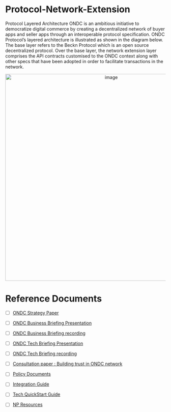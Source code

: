 # Protocol-Network-Extension

Protocol Layered Architecture
ONDC is an ambitious initiative to democratize digital commerce by creating a decentralized network of buyer apps and seller apps through an interoperable protocol specification. ONDC Protocol’s layered architecture is illustrated as shown in the diagram below. The base layer refers to the Beckn Protocol which is an open source decentralized protocol. Over the base layer, the network extension layer comprises the API contracts customised to the ONDC context along with other specs that have been adopted in order to facilitate transactions in the network.<br>
<p align='center'>
<img width="650" alt="image" src="https://user-images.githubusercontent.com/109668555/198943739-23c40c9c-e409-48c6-9664-7197c100797c.png">
</p>

# Reference Documents

- [ ] [ONDC Strategy Paper](https://www.ondc.org/image/ONDCStrategyPaper.pdf)
- [ ] [ONDC Business Briefing Presentation](https://docs.google.com/presentation/d/1FJ8D_2pG9Ta4Siu3q84S4eGXZq1XyTED/edit#slide=id.g1151f945cbc_1_115)
- [ ] [ONDC Business Briefing recording](https://drive.google.com/file/d/1c1f5FS4aOTmhIHogHs-kTyal31p7kD9N/view)
- [ ] [ONDC Tech Briefing Presentation](https://docs.google.com/presentation/d/17mJ_zPjEYPagc5PZuw7FS3Ftcc-Gop4U6536wStRSag/edit#slide=id.g1204a6ff419_0_56)
- [ ] [ONDC Tech Briefing recording](https://drive.google.com/file/d/1WuHCc59C45LClpbiIPomPMuTeClRZw7h/view?usp=sharing)
- [ ] [Consultation paper : Building trust in ONDC network](https://ondc-static-website-media.s3.ap-south-1.amazonaws.com/res/daea2fs3n/image/upload/ondc-website/files/ONDC_Building_Trust_Consultation_Vf_utbodw/1664541553.pdf)
- [ ] [Policy Documents](https://drive.google.com/drive/u/2/folders/1vSvhvt5bRym7T-J4t2GB5onS0tfx4ljb)
- [ ] [Integration Guide](https://docs.google.com/presentation/d/1HPRXk3lVYKmyAFcApgukZuwHhIZ_VlqR/edit#slide=id.g142ae05b320_0_0)
- [ ] [Tech QuickStart Guide](https://github.com/Open-network-for-digital-commerce/ONDC-Protocol-Specs/blob/master/protocol-specifications/docs/draft/Tech%20Quickstart%20Guide.md)
- [ ] [NP Resources](https://docs.google.com/spreadsheets/d/1U-JtpIwzl0_2GS1g_J6C2-0dEZneUNKcrGDrBy2YZNw/edit#gid=0)





 
